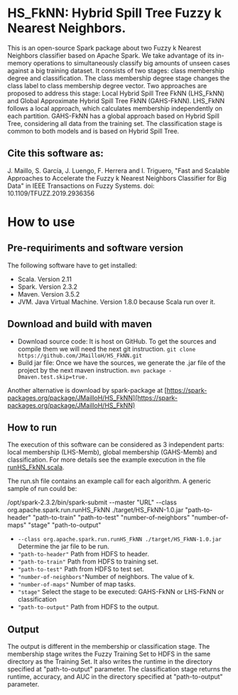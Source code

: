 # HS_FkNN: Hybrid Spill Tree Fuzzy k Nearest Neighbors.

This is an open-source Spark package about two Fuzzy k Nearest Neighbors classifier based on Apache Spark. We take advantage of its in-memory operations to simultaneously classify big amounts of unseen cases against a big training dataset. It consists of two stages: class membership degree and classification. The class membership degree stage changes the class label to class membership degree vector. Two approaches are proposed to address this stage: Local Hybrid Spill Tree FkNN (LHS_FkNN) and Global Approximate Hybrid Spill Tree FkNN (GAHS-FkNN). LHS_FkNN follows a local approach, which calculates membership independently on each partition. GAHS-FkNN has a global approach based on Hybrid Spill Tree, considering all data from the training set. The classification stage is common to both models and is based on Hybrid Spill Tree.

## Cite this software as:

J. Maillo, S. García, J. Luengo, F. Herrera and I. Triguero, "Fast and Scalable Approaches to Accelerate the Fuzzy k Nearest Neighbors Classifier for Big Data" in IEEE Transactions on Fuzzy Systems. doi: 10.1109/TFUZZ.2019.2936356

# How to use

## Pre-requiriments and software version
The following software have to get installed:
- Scala. Version 2.11
- Spark. Version 2.3.2
- Maven. Version 3.5.2
- JVM. Java Virtual Machine. Version 1.8.0 because Scala run over it.

## Download and build with maven
- Download source code: It is host on GitHub. To get the sources and compile them we will need the next git instruction.
```git clone https://github.com/JMailloH/HS_FkNN.git ```
- Build jar file: Once we have the sources, we generate the .jar file of the project by the next maven instruction.
```mvn package -Dmaven.test.skip=true. ```

Another alternative is download by spark-package at [https://spark-packages.org/package/JMailloH/HS_FkNN](https://spark-packages.org/package/JMailloH/HS_FkNN)


## How to run

The execution of this software can be considered as 3 independent parts: local membership (LHS-Memb), global membership (GAHS-Memb) and classification. For more details see the example execution in the file [runHS_FkNN.scala](https://github.com/JMailloH/HS_FkNN/tree/master/src/main/scala/run/runHS_FkNN.scala).

The run.sh file contains an example call for each algorithm. A generic sample of run could be: 

/opt/spark-2.3.2/bin/spark-submit --master "URL" --class org.apache.spark.run.runHS_FkNN ./target/HS_FkNN-1.0.jar "path-to-header" "path-to-train" "path-to-test" "number-of-neighbors" "number-of-maps" "stage" "path-to-output"

- ```--class org.apache.spark.run.runHS_FkNN ./target/HS_FkNN-1.0.jar``` Determine the jar file to be run.
- ```"path-to-header"``` Path from HDFS to header.
- ```"path-to-train"``` Path from HDFS to training set.
- ```"path-to-test"``` Path from HDFS to test set.
- ```"number-of-neighbors"```Number of neighbors. The value of k.
- ```"number-of-maps"``` Number of map tasks.
- ```"stage"``` Select the stage to be executed: GAHS-FkNN or LHS-FkNN or classification
- ```"path-to-output"``` Path from HDFS to the output.

## Output

The output is different in the membership or classification stage. The membership stage writes the Fuzzy Training Set to HDFS in the same directory as the Training Set. It also writes the runtime in the directory specified at "path-to-output" parameter. The classification stage returns the runtime, accuracy, and AUC in the directory specified at "path-to-output" parameter.
